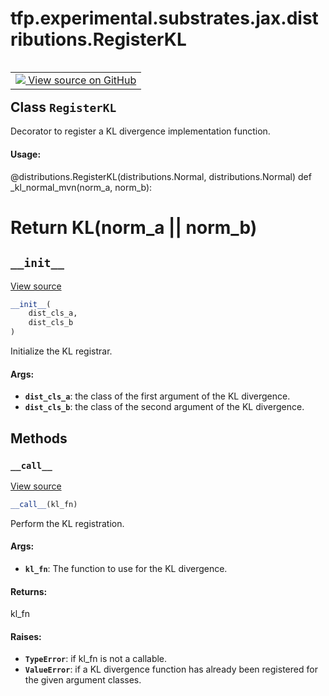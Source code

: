 <div itemscope itemtype="http://developers.google.com/ReferenceObject">
<meta itemprop="name" content="tfp.experimental.substrates.jax.distributions.RegisterKL" />
<meta itemprop="path" content="Stable" />
<meta itemprop="property" content="__call__"/>
<meta itemprop="property" content="__init__"/>
</div>

# tfp.experimental.substrates.jax.distributions.RegisterKL


<table class="tfo-notebook-buttons tfo-api" align="left">

<td>
  <a target="_blank" href="https://github.com/tensorflow/probability/blob/master/tensorflow_probability/python/experimental/substrates/jax/distributions/kullback_leibler.py">
    <img src="https://www.tensorflow.org/images/GitHub-Mark-32px.png" />
    View source on GitHub
  </a>
</td></table>



## Class `RegisterKL`

Decorator to register a KL divergence implementation function.



<!-- Placeholder for "Used in" -->


#### Usage:



@distributions.RegisterKL(distributions.Normal, distributions.Normal)
def _kl_normal_mvn(norm_a, norm_b):
  # Return KL(norm_a || norm_b)

<h2 id="__init__"><code>__init__</code></h2>

<a target="_blank" href="https://github.com/tensorflow/probability/blob/master/tensorflow_probability/python/experimental/substrates/jax/distributions/kullback_leibler.py">View source</a>

``` python
__init__(
    dist_cls_a,
    dist_cls_b
)
```

Initialize the KL registrar.


#### Args:


* <b>`dist_cls_a`</b>: the class of the first argument of the KL divergence.
* <b>`dist_cls_b`</b>: the class of the second argument of the KL divergence.



## Methods

<h3 id="__call__"><code>__call__</code></h3>

<a target="_blank" href="https://github.com/tensorflow/probability/blob/master/tensorflow_probability/python/experimental/substrates/jax/distributions/kullback_leibler.py">View source</a>

``` python
__call__(kl_fn)
```

Perform the KL registration.


#### Args:


* <b>`kl_fn`</b>: The function to use for the KL divergence.


#### Returns:

kl_fn



#### Raises:


* <b>`TypeError`</b>: if kl_fn is not a callable.
* <b>`ValueError`</b>: if a KL divergence function has already been registered for
  the given argument classes.



